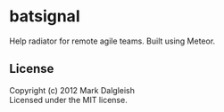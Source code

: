 # batsignal

Help radiator for remote agile teams. Built using Meteor.

## License
Copyright (c) 2012 Mark Dalgleish  
Licensed under the MIT license.

